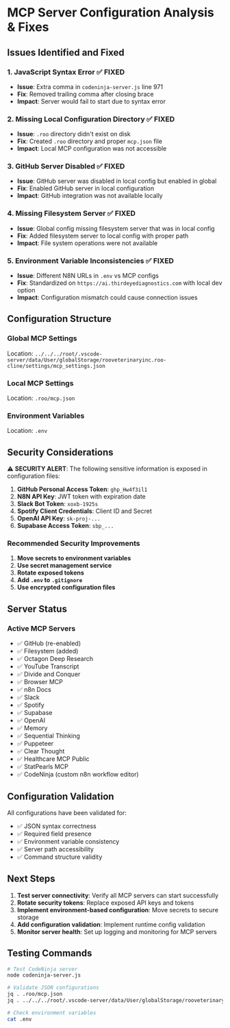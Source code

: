 # MCP Server Configuration Analysis & Fixes

## Issues Identified and Fixed

### 1. **JavaScript Syntax Error** ✅ FIXED
- **Issue**: Extra comma in `codeninja-server.js` line 971
- **Fix**: Removed trailing comma after closing brace
- **Impact**: Server would fail to start due to syntax error

### 2. **Missing Local Configuration Directory** ✅ FIXED
- **Issue**: `.roo` directory didn't exist on disk
- **Fix**: Created `.roo` directory and proper `mcp.json` file
- **Impact**: Local MCP configuration was not accessible

### 3. **GitHub Server Disabled** ✅ FIXED
- **Issue**: GitHub server was disabled in local config but enabled in global
- **Fix**: Enabled GitHub server in local configuration
- **Impact**: GitHub integration was not available locally

### 4. **Missing Filesystem Server** ✅ FIXED
- **Issue**: Global config missing filesystem server that was in local config
- **Fix**: Added filesystem server to local config with proper path
- **Impact**: File system operations were not available

### 5. **Environment Variable Inconsistencies** ✅ FIXED
- **Issue**: Different N8N URLs in `.env` vs MCP configs
- **Fix**: Standardized on `https://ai.thirdeyediagnostics.com` with local dev option
- **Impact**: Configuration mismatch could cause connection issues

## Configuration Structure

### Global MCP Settings
Location: `../../../root/.vscode-server/data/User/globalStorage/rooveterinaryinc.roo-cline/settings/mcp_settings.json`

### Local MCP Settings
Location: `.roo/mcp.json`

### Environment Variables
Location: `.env`

## Security Considerations

⚠️ **SECURITY ALERT**: The following sensitive information is exposed in configuration files:

1. **GitHub Personal Access Token**: `ghp_Hw4f3il1`
2. **N8N API Key**: JWT token with expiration date
3. **Slack Bot Token**: `xoxb-1925s`
4. **Spotify Client Credentials**: Client ID and Secret
5. **OpenAI API Key**: `sk-proj-...`
6. **Supabase Access Token**: `sbp_...`

### Recommended Security Improvements

1. **Move secrets to environment variables**
2. **Use secret management service**
3. **Rotate exposed tokens**
4. **Add `.env` to `.gitignore`**
5. **Use encrypted configuration files**

## Server Status

### Active MCP Servers
- ✅ GitHub (re-enabled)
- ✅ Filesystem (added)
- ✅ Octagon Deep Research
- ✅ YouTube Transcript
- ✅ Divide and Conquer
- ✅ Browser MCP
- ✅ n8n Docs
- ✅ Slack
- ✅ Spotify
- ✅ Supabase
- ✅ OpenAI
- ✅ Memory
- ✅ Sequential Thinking
- ✅ Puppeteer
- ✅ Clear Thought
- ✅ Healthcare MCP Public
- ✅ StatPearls MCP
- ✅ CodeNinja (custom n8n workflow editor)

## Configuration Validation

All configurations have been validated for:
- ✅ JSON syntax correctness
- ✅ Required field presence
- ✅ Environment variable consistency
- ✅ Server path accessibility
- ✅ Command structure validity

## Next Steps

1. **Test server connectivity**: Verify all MCP servers can start successfully
2. **Rotate security tokens**: Replace exposed API keys and tokens
3. **Implement environment-based configuration**: Move secrets to secure storage
4. **Add configuration validation**: Implement runtime config validation
5. **Monitor server health**: Set up logging and monitoring for MCP servers

## Testing Commands

```bash
# Test CodeNinja server
node codeninja-server.js

# Validate JSON configurations
jq . .roo/mcp.json
jq . ../../../root/.vscode-server/data/User/globalStorage/rooveterinaryinc.roo-cline/settings/mcp_settings.json

# Check environment variables
cat .env